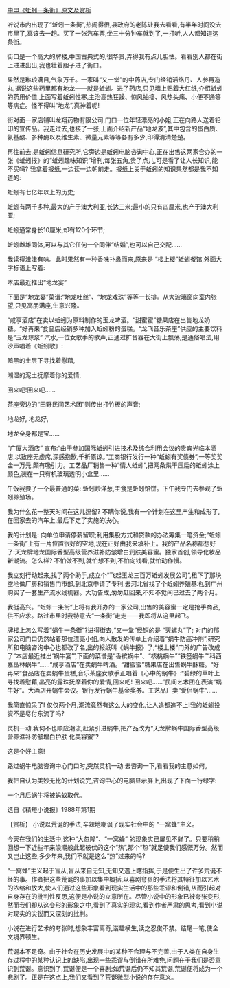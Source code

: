 [中申《蚯蚓一条街》原文及赏析](https://www.vrrw.net/wx/15306.html)

听说市内出现了“蚯蚓一条街”,热闹得很,县政府的老陈让我去看看,有半年时间没去市里了,真该去一趟。买了一张汽车票,坐三十分钟车就到了,一打听,人人都知道这条街。

街口是一个高大的牌楼,中国古典式的,很华贵,弄得我有点儿胆怯。看看别人都在街上进进出出,我也壮着胆子进了街口。

果然是琳琅满目,气象万千。一家叫“又一堂”的中药店,专门经销活络丹、人参再造丸,据说这些药里都有地龙——就是蚯蚓。进了药店,只见墙上贴着大红纸,介绍蚯蚓的药用价值,上面写着蚯蚓性寒,主治高热狂躁、惊风抽搐、风热头痛、小便不通等等病症。怪不得叫“地龙”,真神着呢!

街对面一家店铺叫龙翔药物有限公司,门口一位年轻漂亮的小姐,正在向路人送着铅印的宣传品。我走过去,也接了一张,上面介绍新产品“地龙液”,其中包含的蛋白质、氨基酸、多种酶以及维生素、微量元素等等各有多少,印得清清楚楚。

再往前去,是蚯蚓信息研究所,它旁边是蚯蚓电脑咨询中心,正在出售这两家合办的一张《蚯蚓报》的“蚯蚓趣味知识”增刊,每张五角,贵了点儿,可是看了让人长知识,能不买吗? 我拿着报纸,一边读一边朝前走。报纸上关于蚯蚓的知识果然都是我不知道的:

蚯蚓有七亿年以上的历史;

蚯蚓有两千多种,最大的产于澳大利亚,长达三米;最小的只有四厘米,也产于澳大利亚;

蚯蚓通常身长10厘米,却有120个环节;

蚯蚓雌雄同体,可以与其它任何一个同伴“结婚”,也可以自己交配……

我读得津津有味。此时果然有一种香味扑鼻而来,原来是 “楼上楼”蚯蚓餐馆,外面大字标语上写着:

本店最近推出“地龙宴”

下面是“地龙宴”菜谱:“地龙吐丝”、“地龙戏珠”等等一长排。从大玻璃窗向室内张望,只见高朋满座,生意兴隆。

“咸亨酒店”在卖以蚯蚓为原料制作的玉龙啤酒。“甜蜜蜜”糖果店在出售地龙奶糖。“好再来”食品店经销多种加入蚯蚓粉的蛋糕。“龙飞音乐茶座”供应的主要饮料是“玉龙琼浆” 汽水,一位女歌手的歌声,正通过扩音器在大街上飘荡,是通俗唱法,用沙声唱着《蚯蚓歌》:

暗黑的土层下寻找着慰藉,

潮湿的泥土抚摩着你的爱情,

回来吧!回来吧……

茶座旁边的“田野民间艺术团”则传出打竹板的声音;

地龙好, 地龙好,

地龙全身都是宝……

“广厦大酒店” 宣布:“由于参加国际蚯蚓引进技术及综合利用会议的贵宾光临本酒店,以致座无虚席,深感抱歉,千祈原谅。”工商银行发行一种“蚯蚓有奖债券”,一等奖奖金一万元,颇有吸引力。工艺品厂销售一种“情人蚯蚓”,把两条烘干压扁的蚯蚓涂上颜色,装在一只有机玻璃透明小盒里……

午饭我要了一个最普通的菜: 蚯蚓炒洋葱,主食是蚯蚓馅饼。下午我专门去参观了蚯蚓养殖场。

我为什么花一整天时间在这儿逗留? 不瞒你说,我有一个计划在这里产生和成形了,在回家去的汽车上,最后下定了实施的决心。

我的计划是: 向单位申请停薪留职;利用集股方式和贷款的办法筹集一笔资金;“蚯蚓一条街”上有一片位置很好的空地,现在正好由我来填补上。我的产品名称都想好了:天龙牌地龙国际香型高级营养滋补防皱增白润肤美容蜜。独家首创,领导化妆品新潮流。怎么样? 不怕做不到,就怕想不到,不怕向钱看,就怕动作慢。

我立刻行动起来,找了两个助手,成立个“飞起玉龙三百万蚯蚓发展公司”,租下了那块空地做厂房和销售门市部,到北京申请了专利,去河北省找了个蚯蚓养殖基地,到广州购买了一套生产流水线机器。大功告成,匆匆赶回来,不知不觉间已过去了两个月。

我挺高兴。“蚯蚓一条街”上将有我开办的一家公司,出售的美容蜜一定是抢手商品,供不应求。路过市里时我特意去“一条街”走走——我即将从这里起飞。

牌楼上怎么写着“蜗牛一条街”?进得街去,“又一堂”经销的是 “天螺丸”了; 对门的那家公司门口仍然站着那位漂亮小姐,向人散发的传单上介绍着“蜗牛防癌冲剂”;研究所和电脑咨询中心也都改了名,出的报纸叫《蜗牛报》了;“楼上楼”门外的广告改成了“本店最近推出‘蜗牛宴’”,下面的菜谱是“香槟蜗牛”、“核桃蜗牛”“铁签蜗牛”“科西嘉丛林蜗牛”……“咸亨酒店”在卖蜗牛啤酒。“甜蜜蜜”糖果店在出售蜗牛酥糖。“好再来”食品店在卖蜗牛蛋糕,音乐茶座女歌手正唱着《心中的蜗牛》:“碧绿的草叶上寻找着慰藉,晶亮的露珠抚摩着你的爱情,回来吧! 回来吧……”民间艺术团在表演“蜗牛好”。大酒店开蜗牛会议。银行发行蜗牛基金奖券。工艺品厂卖“爱侣蜗牛”……

我简直惊呆了! 仅仅两个月,潮流竟然有这么大的变化,让人追都追不上!我的蚯蚓投资不是尽付东流了吗?

灵机一动,我何不也顺应潮流,赶紧引进蜗牛,把产品改为“天龙牌蜗牛国际香型高级营养滋补防皱增白护肤 化美容蜜”?

这是个好主意!

路过蜗牛电脑咨询中心门口时,突然灵机一动:去咨询一下,看看我的主意如何。

我把自认为美妙无比的计划说完,咨询中心的电脑显示屏上,出现了下面一行绿字:

一个月后蜗牛将被蚂蚁取代。

选自《精短小说报》1988年第1期



【赏析】 小说以荒诞的手法,辛辣地嘲讽了现实社会中的 “一窝蜂”主义。

今天在我们的生活中,这种“大忽隆”、“一窝蜂” 的现象实已屡见不鲜了。只要稍稍回想一下近些年来浪潮般此起彼伏的这个“热”,那个“热”就足使我们感慨万分。然而又岂止这些,多少年来,我们不就是这么“热”过来的吗?

“一窝蜂”主义起于盲从,盲从来自无知,无知又遇上瞎指挥,于是便生出了许多荒诞不经的事。作者把这些荒诞的事加以集中概括,以喜剧夸张的手法将其特征加以艺术的浓缩和放大,使人们通过这些形象看到现实生活中的那些乖谬和倒错,从而引起对自身存在的批判性反思,这便是小说的立意所在。尽管小说中的形象已被夸张变形,然而我们却从这变形的形象之中,看到了真实的现实,看到作者严肃的思考,看到小说对现实的尖锐而又深刻的批判。

小说在进行艺术的夸张时,想象丰富离奇,谐趣横生,读之忍俊不禁。结尾一笔,使全文境界顿生。

荒诞本不足奇。由于社会在历史发展中的某种不合理与不完善,由于人类在自身生存过程中的某种认识上的缺陷,出现一些乖谬与倒错在所难免,问题在于我们是否意识到荒诞。意识到了,荒诞便是一个喜剧;如荒诞后仍不知其荒诞,荒诞便将成为一个悲剧了。正是在这点上,我们又看到了荒诞微型小说的存在意义。

